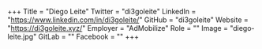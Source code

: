 +++
Title = "Diego Leite"
Twitter = "di3goleite"
LinkedIn = "https://www.linkedin.com/in/di3goleite/"
GitHub = "di3goleite"
Website = "https://di3goleite.xyz/"
Employer = "AdMobilize"
Role = ""
Image = "diego-leite.jpg"
GitLab = ""
Facebook = ""
+++
